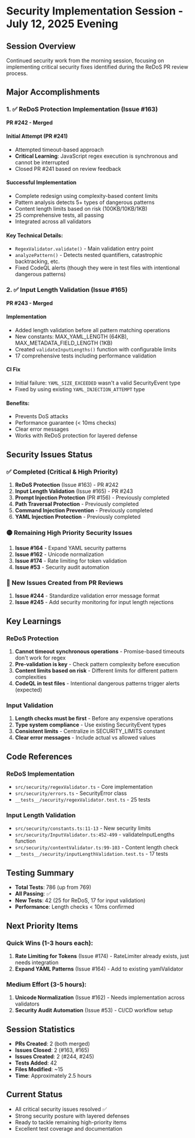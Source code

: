 # Security Implementation Session - July 12, 2025 Evening

## Session Overview
Continued security work from the morning session, focusing on implementing critical security fixes identified during the ReDoS PR review process.

## Major Accomplishments

### 1. ✅ ReDoS Protection Implementation (Issue #163)
**PR #242 - Merged**

#### Initial Attempt (PR #241)
- Attempted timeout-based approach
- **Critical Learning**: JavaScript regex execution is synchronous and cannot be interrupted
- Closed PR #241 based on review feedback

#### Successful Implementation
- Complete redesign using complexity-based content limits
- Pattern analysis detects 5+ types of dangerous patterns
- Content length limits based on risk (100KB/10KB/1KB)
- 25 comprehensive tests, all passing
- Integrated across all validators

#### Key Technical Details:
- `RegexValidator.validate()` - Main validation entry point
- `analyzePattern()` - Detects nested quantifiers, catastrophic backtracking, etc.
- Fixed CodeQL alerts (though they were in test files with intentional dangerous patterns)

### 2. ✅ Input Length Validation (Issue #165)
**PR #243 - Merged**

#### Implementation
- Added length validation before all pattern matching operations
- New constants: MAX_YAML_LENGTH (64KB), MAX_METADATA_FIELD_LENGTH (1KB)
- Created `validateInputLengths()` function with configurable limits
- 17 comprehensive tests including performance validation

#### CI Fix
- Initial failure: `YAML_SIZE_EXCEEDED` wasn't a valid SecurityEvent type
- Fixed by using existing `YAML_INJECTION_ATTEMPT` type

#### Benefits:
- Prevents DoS attacks
- Performance guarantee (< 10ms checks)
- Clear error messages
- Works with ReDoS protection for layered defense

## Security Issues Status

### ✅ Completed (Critical & High Priority)
1. **ReDoS Protection** (Issue #163) - PR #242
2. **Input Length Validation** (Issue #165) - PR #243
3. **Prompt Injection Protection** (PR #156) - Previously completed
4. **Path Traversal Protection** - Previously completed
5. **Command Injection Prevention** - Previously completed
6. **YAML Injection Protection** - Previously completed

### 🟡 Remaining High Priority Security Issues
1. **Issue #164** - Expand YAML security patterns
2. **Issue #162** - Unicode normalization
3. **Issue #174** - Rate limiting for token validation
4. **Issue #53** - Security audit automation

### 📝 New Issues Created from PR Reviews
1. **Issue #244** - Standardize validation error message format
2. **Issue #245** - Add security monitoring for input length rejections

## Key Learnings

### ReDoS Protection
1. **Cannot timeout synchronous operations** - Promise-based timeouts don't work for regex
2. **Pre-validation is key** - Check pattern complexity before execution
3. **Content limits based on risk** - Different limits for different pattern complexities
4. **CodeQL in test files** - Intentional dangerous patterns trigger alerts (expected)

### Input Validation
1. **Length checks must be first** - Before any expensive operations
2. **Type system compliance** - Use existing SecurityEvent types
3. **Consistent limits** - Centralize in SECURITY_LIMITS constant
4. **Clear error messages** - Include actual vs allowed values

## Code References

### ReDoS Implementation
- `src/security/regexValidator.ts` - Core implementation
- `src/security/errors.ts` - SecurityError class
- `__tests__/security/regexValidator.test.ts` - 25 tests

### Input Length Validation
- `src/security/constants.ts:11-13` - New security limits
- `src/security/InputValidator.ts:452-499` - validateInputLengths function
- `src/security/contentValidator.ts:99-103` - Content length check
- `__tests__/security/inputLengthValidation.test.ts` - 17 tests

## Testing Summary
- **Total Tests**: 786 (up from 769)
- **All Passing**: ✅
- **New Tests**: 42 (25 for ReDoS, 17 for input validation)
- **Performance**: Length checks < 10ms confirmed

## Next Priority Items

### Quick Wins (1-3 hours each):
1. **Rate Limiting for Tokens** (Issue #174) - RateLimiter already exists, just needs integration
2. **Expand YAML Patterns** (Issue #164) - Add to existing yamlValidator

### Medium Effort (3-5 hours):
1. **Unicode Normalization** (Issue #162) - Needs implementation across validators
2. **Security Audit Automation** (Issue #53) - CI/CD workflow setup

## Session Statistics
- **PRs Created**: 2 (both merged)
- **Issues Closed**: 2 (#163, #165)
- **Issues Created**: 2 (#244, #245)
- **Tests Added**: 42
- **Files Modified**: ~15
- **Time**: Approximately 2.5 hours

## Current Status
- All critical security issues resolved ✅
- Strong security posture with layered defenses
- Ready to tackle remaining high-priority items
- Excellent test coverage and documentation